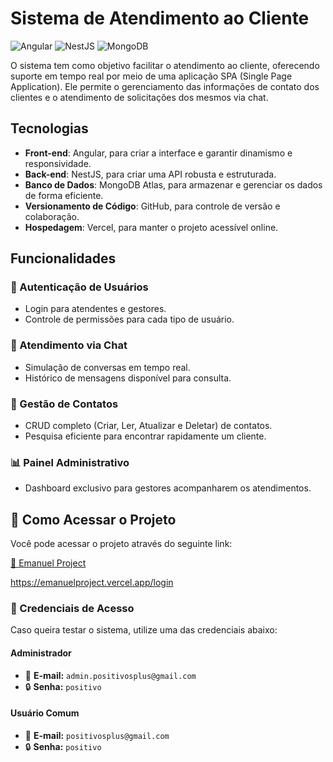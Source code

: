 # Sistema de Atendimento ao Cliente

![Angular](https://img.shields.io/badge/Angular-000000?style=for-the-badge&logo=angular&logoColor=red)
![NestJS](https://img.shields.io/badge/NestJS-000000?style=for-the-badge&logo=nestJS&logoColor=red)
![MongoDB](https://img.shields.io/badge/MongoDB-000000?style=for-the-badge&logo=mongodb&logoColor=green)


 O sistema tem como objetivo facilitar o atendimento ao cliente, oferecendo suporte em tempo real por meio de uma aplicação SPA (Single Page Application). Ele permite o gerenciamento das informações de contato dos clientes e o atendimento de solicitações dos mesmos via chat.

## Tecnologias

- **Front-end**: Angular, para criar a interface e garantir dinamismo e responsividade.
- **Back-end**: NestJS, para criar uma API robusta e estruturada.
- **Banco de Dados**: MongoDB Atlas, para armazenar e gerenciar os dados de forma eficiente.
- **Versionamento de Código**: GitHub, para controle de versão e colaboração.
- **Hospedagem**: Vercel, para manter o projeto acessível online.

## Funcionalidades
### 🔐 Autenticação de Usuários
- Login para atendentes e gestores.
- Controle de permissões para cada tipo de usuário.

### 💬 Atendimento via Chat
- Simulação de conversas em tempo real.
- Histórico de mensagens disponível para consulta.

### 📇 Gestão de Contatos
- CRUD completo (Criar, Ler, Atualizar e Deletar) de contatos.
- Pesquisa eficiente para encontrar rapidamente um cliente.

### 📊 Painel Administrativo
- Dashboard exclusivo para gestores acompanharem os atendimentos.

## 🚀 Como Acessar o Projeto

Você pode acessar o projeto através do seguinte link:

[🔗 Emanuel Project](https://emanuelproject.vercel.app/login)

https://emanuelproject.vercel.app/login

### 🔑 Credenciais de Acesso

Caso queira testar o sistema, utilize uma das credenciais abaixo:

#### Administrador
- 📧 **E-mail:** `admin.positivosplus@gmail.com`
- 🔒 **Senha:** `positivo`

#### Usuário Comum
- 📧 **E-mail:** `positivosplus@gmail.com`
- 🔒 **Senha:** `positivo`
